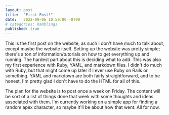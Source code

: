 ```yaml
---
layout: post
title:  "First Post!"
date:   2022-09-06 10:59:00 -0700
# categories: Ramblings
published: true
---
```

This is the first post on the website, as such I don't have much to talk about, except maybe the website itself. Setting up the website was pretty simple; there's a ton of information/tutorials on how to get everything up and running. The hardest part about this is deciding what to add. This was also my first experience with Ruby, YAML, and markdown files. I didn't do much with Ruby, but that might come up later if I ever use Ruby on Rails or something. YAML and markdown are both fairly straightforward, and to be honest, I'm pretty glad I don't have to do the HTML for all of this.

The plan for the website is to post once a week on Friday. The content will be sort of a list of things done that week with some thoughts and ideas associated with them. I'm currently working on a simple app for finding a random apex character, so maybe it'll be about how that went. All for now.

